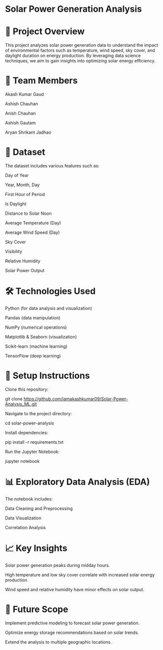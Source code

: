 # Solar Power Generation Analysis

# 📌 Project Overview

This project analyzes solar power generation data to understand the impact of environmental factors such as temperature, wind speed, sky cover, and daylight duration on energy production. By leveraging data science techniques, we aim to gain insights into optimizing solar energy efficiency.

# 👥 Team Members

Akash Kumar Gaud

Ashish Chauhan

Anish Chauhan

Ashish Gautam

Aryan Shrikant Jadhao

# 📂 Dataset

The dataset includes various features such as:

Day of Year

Year, Month, Day

First Hour of Period

Is Daylight

Distance to Solar Noon

Average Temperature (Day)

Average Wind Speed (Day)

Sky Cover

Visibility

Relative Humidity

Solar Power Output

# 🛠 Technologies Used

Python (for data analysis and visualization)

Pandas (data manipulation)

NumPy (numerical operations)

Matplotlib & Seaborn (visualization)

Scikit-learn (machine learning)

TensorFlow (deep learning)

# 🚀 Setup Instructions

Clone this repository:

git clone https://github.com/iamakashkumar09/Solar-Power-Analysis_ML.git

Navigate to the project directory:

cd solar-power-analysis

Install dependencies:

pip install -r requirements.txt

Run the Jupyter Notebook:

jupyter notebook

# 📊 Exploratory Data Analysis (EDA)

The notebook includes:

Data Cleaning and Preprocessing

Data Visualization

Correlation Analysis

# 📈 Key Insights

Solar power generation peaks during midday hours.

High temperature and low sky cover correlate with increased solar energy production.

Wind speed and relative humidity have minor effects on solar output.

# 📝 Future Scope

Implement predictive modeling to forecast solar power generation.

Optimize energy storage recommendations based on solar trends.

Extend the analysis to multiple geographic locations.
